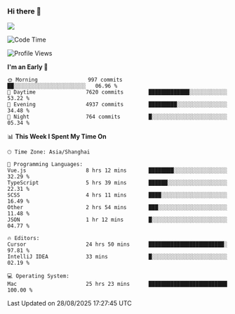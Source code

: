 ### Hi there 👋

<!--
**JJAYCHEN1e/jjaychen1e** is a ✨ _special_ ✨ repository because its `README.md` (this file) appears on your GitHub profile.

Here are some ideas to get you started:

- 🔭 I’m currently working on ...
- 🌱 I’m currently learning ...
- 👯 I’m looking to collaborate on ...
- 🤔 I’m looking for help with ...
- 💬 Ask me about ...
- 📫 How to reach me: ...
- 😄 Pronouns: ...
- ⚡ Fun fact: ...
-->

[![](https://github-readme-stats.vercel.app/api?username=jjaychen1e&show_icons=true)](https://github.com/jjaychen1e/github-readme-stats?count_private=true)

<!--START_SECTION:waka-->
![Code Time](http://img.shields.io/badge/Code%20Time-2%2C295%20hrs%2018%20mins-blue)

![Profile Views](http://img.shields.io/badge/Profile%20Views-1-blue)

**I'm an Early 🐤** 

```text
🌞 Morning                997 commits         ██░░░░░░░░░░░░░░░░░░░░░░░   06.96 % 
🌆 Daytime                7620 commits        █████████████░░░░░░░░░░░░   53.22 % 
🌃 Evening                4937 commits        █████████░░░░░░░░░░░░░░░░   34.48 % 
🌙 Night                  764 commits         █░░░░░░░░░░░░░░░░░░░░░░░░   05.34 % 
```


📊 **This Week I Spent My Time On** 

```text
🕑︎ Time Zone: Asia/Shanghai

💬 Programming Languages: 
Vue.js                   8 hrs 12 mins       ████████░░░░░░░░░░░░░░░░░   32.29 % 
TypeScript               5 hrs 39 mins       ██████░░░░░░░░░░░░░░░░░░░   22.31 % 
SCSS                     4 hrs 11 mins       ████░░░░░░░░░░░░░░░░░░░░░   16.49 % 
Other                    2 hrs 54 mins       ███░░░░░░░░░░░░░░░░░░░░░░   11.48 % 
JSON                     1 hr 12 mins        █░░░░░░░░░░░░░░░░░░░░░░░░   04.77 % 

🔥 Editors: 
Cursor                   24 hrs 50 mins      ████████████████████████░   97.81 % 
IntelliJ IDEA            33 mins             █░░░░░░░░░░░░░░░░░░░░░░░░   02.19 % 

💻 Operating System: 
Mac                      25 hrs 23 mins      █████████████████████████   100.00 % 
```


 Last Updated on 28/08/2025 17:27:45 UTC
<!--END_SECTION:waka-->
